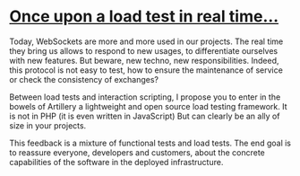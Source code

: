 # [Once upon a load test in real time…](https://phpconference.com/testing-and-test-driven-development/once-upon-a-load-test-in-real-time/)

Today, WebSockets are more and more used in our projects. The real time they bring us allows to respond to new usages, to differentiate ourselves with new features. But beware, new techno, new responsibilities. Indeed, this protocol is not easy to test, how to ensure the maintenance of service or check the consistency of exchanges?

Between load tests and interaction scripting, I propose you to enter in the bowels of Artillery a lightweight and open source load testing framework. It is not in PHP (it is even written in JavaScript) But can clearly be an ally of size in your projects.

This feedback is a mixture of functional tests and load tests. The end goal is to reassure everyone, developers and customers, about the concrete capabilities of the software in the deployed infrastructure.
